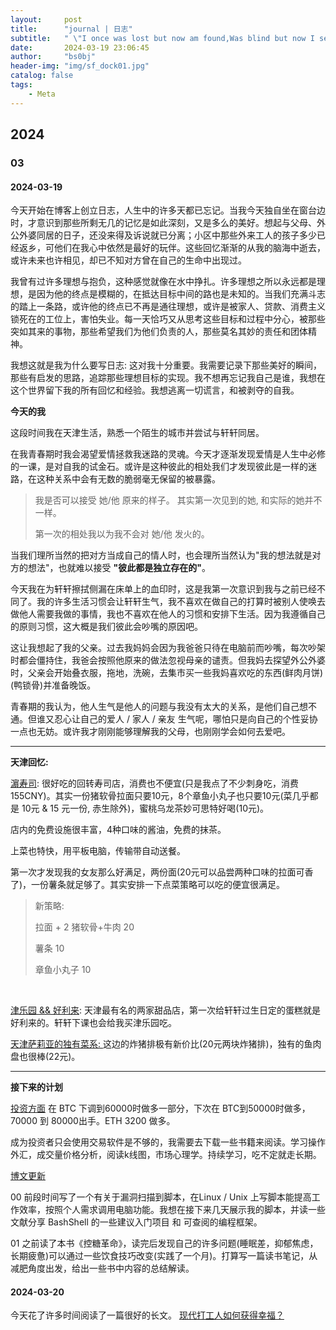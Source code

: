 ```yaml
---
layout:     post
title:      "journal | 日志"
subtitle:   " \"I once was lost but now am found,Was blind but now I see. \""
date:       2024-03-19 23:06:45
author:     "bs0bj"
header-img: "img/sf_dock01.jpg"
catalog: false
tags:
    - Meta
---
```


## 2024

### 03

#### 2024-03-19

今天开始在博客上创立日志，人生中的许多天都已忘记。当我今天独自坐在窗台边时，才意识到那些所剩无几的记忆是如此深刻，又是多么的美好。想起与父母、外公外婆同居的日子，还没来得及诉说就已分离；小区中那些外来工人的孩子多少已经返乡，可他们在我心中依然是最好的玩伴。这些回忆渐渐的从我的脑海中逝去，或许未来也许相见，却已不知对方曾在自己的生命中出现过。

我曾有过许多理想与抱负，这种感觉就像在水中挣扎。许多理想之所以永远都是理想，是因为他的终点是模糊的，在抵达目标中间的路也是未知的。当我们充满斗志的踏上一条路，或许他的终点已不再是通往理想，或许是被家人、贷款、消费主义锁死在的工位上，害怕失业。每一天恰巧又从思考这些目标和过程中分心，被那些突如其来的事物，那些希望我们为他们负责的人，那些莫名其妙的责任和团体精神。

我想这就是我为什么要写日志: 这对我十分重要。我需要记录下那些美好的瞬间，那些有启发的思路，追踪那些理想目标的实现。我不想再忘记我自己是谁，我想在这个世界留下我的所有回忆和经验。我想逃离一切谎言，和被剥夺的自我。

**今天的我**

这段时间我在天津生活，熟悉一个陌生的城市并尝试与轩轩同居。

在我青春期时我会渴望爱情拯救我迷路的灵魂。今天才逐渐发现爱情是人生中必修的一课，是对自我的试金石。或许是这种彼此的相处我们才发现彼此是一样的迷路，在这种关系中会有无数的脆弱毫无保留的被暴露。

> 我是否可以接受 她/他 原来的样子。
> 其实第一次见到的她, 和实际的她并不一样。
> 
> 第一次的相处我以为我不会对 她/他 发火的。

当我们理所当然的把对方当成自己的情人时，也会理所当然认为"我的想法就是对方的想法"，也就难以接受 **"彼此都是独立存在的"**。

今天我在为轩轩擦拭侧漏在床单上的血印时，这是我第一次意识到我与之前已经不同了。我的许多生活习惯会让轩轩生气，我不喜欢在做自己的打算时被别人使唤去做他人需要我做的事情，我也不喜欢在他人的习惯和安排下生活。因为我遵循自己的原则习惯，这大概是我们彼此会吵嘴的原因吧。

这让我想起了我的父亲。过去我妈妈会因为我爸爸只待在电脑前而吵嘴，每次吵架时都会僵持住，我爸会按照他原来的做法忽视母亲的谴责。但我妈去探望外公外婆时，父亲会开始叠衣服，拖地，洗碗，去集市买一些我妈喜欢吃的东西(鲜肉月饼)(鸭锁骨)并准备晚饭。

青春期的我认为，他人生气是他人的问题与我没有太大的关系，是他们自己想不通。但谁又忍心让自己的爱人 / 家人 / 亲友 生气呢，哪怕只是向自己的个性妥协一点也无妨。或许我才刚刚能够理解我的父母，也刚刚学会如何去爱吧。

***

**天津回忆:**

<u>濵寿司</u>: 很好吃的回转寿司店，消费也不便宜(只是我点了不少刺身吃，消费155CNY)。其实一份猪软骨拉面只要10元，8个章鱼小丸子也只要10元(菜几乎都是 10元 & 15 元一份, 赤生除外)，蜜桃乌龙茶妙可思特好喝(10元)。

店内的免费设施很丰富，4种口味的酱油，免费的抹茶。

上菜也特快，用平板电脑，传输带自动送餐。

第一次才发现我的女友那么好满足，两份面(20元可以品尝两种口味的拉面可香了)，一份薯条就足够了。其实安排一下点菜策略可以吃的便宜很满足。

> 新策略:
> 
> 拉面 + 2 猪软骨+牛肉 20
> 
> 薯条 10
> 
> 章鱼小丸子 10

<br/>

<u>津乐园 && 好利来</u>: 天津最有名的两家甜品店，第一次给轩轩过生日定的蛋糕就是好利来的。轩轩下课也会给我买津乐园吃。

<u>天津萨莉亚的独有菜系: </u>这边的炸猪排极有新价比(20元两块炸猪排)，独有的鱼肉盘也很棒(22元)。

***

**接下来的计划**

<u>投资方面</u>
在 BTC 下调到60000时做多一部分，下次在 BTC到50000时做多，70000 到 80000出手。ETH 3200 做多。

成为投资者只会使用交易软件是不够的，我需要去下载一些书籍来阅读。学习操作外汇，成交量价格分析，阅读k线图，市场心理学。持续学习，吃不定就走长期。

<u>博文更新</u>

00
前段时间写了一个有关于漏洞扫描到脚本，在Linux / Unix 上写脚本能提高工作效率，按照个人需求调用电脑功能。我想在接下来几天展示我的脚本，并读一些文献分享 BashShell 的一些建议入门项目 和 可查阅的编程框架。

01
之前读了本书《控糖革命》，读完后发现自己的许多问题(睡眠差，抑郁焦虑，长期疲惫)可以通过一些饮食技巧改变(实践了一个月)。打算写一篇读书笔记，从减肥角度出发，给出一些书中内容的总结解读。

#### 2024-03-20

今天花了许多时间阅读了一篇很好的长文。
[现代打工人如何获得幸福？](https://sspai.com/post/86697)


